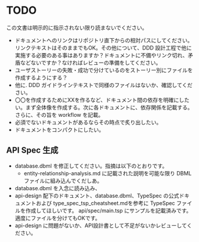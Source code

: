 # TODO

この文書は明示的に指示されない限り読まないでください。

- ドキュメントへのリンクはリポジトリ直下からの相対パスにしてください。リンクテキストはそのままでもOK。その他について、DDD 設計工程で他に実施する必要のある事はありますか？ドキュメントに不備やリンク切れ、矛盾などないですか？なければレビューの準備をしてください。
- ユーザストーリーの失敗・成功で分けているのをストーリー別にファイルを作成するようにする？
- 他に. DDD ガイドラインテキストで同様のファイルはないか、確認してください。
- 〇〇を作成するためにXXを作るなど、ドキュメント間の依存を明確にしたい。まず全体像を作成する。次に各ドキュメントに、依存関係を記載する。さらに、その旨を workflow を記載。
- 必須でないドキュメントがあるならその時点で炙り出したい。
- ドキュメントをコンパクトにしたい。

## API Spec 生成

- database.dbml を修正してください。指摘は以下のとおりです。
  - entity-relationship-analysis.md に記載された説明を可能な限り DBML ファイルに組み込んでくだしあ。
- database.dbml を入念に読み込み、
- api-design 配下のドキュメント、database.dbml、TypeSpec の公式ドキュメントおよび type_spec_tsp_cheatsheet.mdを参考に TypeSpec ファイルを作成してほしいです。 api/spec/main.tsp にサンプルを記載済みです。適度にファイルを分けてもOKです。
- api-design に問題がないか、API設計書として不足がないかレビューしてください。
